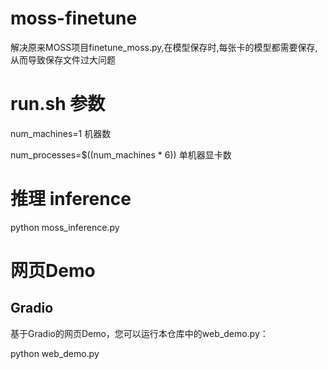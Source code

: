 # moss-finetune

解决原来MOSS项目finetune_moss.py,在模型保存时,每张卡的模型都需要保存,从而导致保存文件过大问题


# run.sh 参数

num_machines=1   机器数

num_processes=$((num_machines * 6))  单机器显卡数

# 推理 inference

python moss_inference.py


# 网页Demo

## Gradio

基于Gradio的网页Demo，您可以运行本仓库中的web_demo.py：

python web_demo.py

